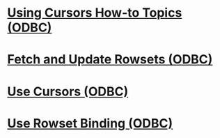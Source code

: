# [Using Cursors How-to Topics (ODBC)](using-cursors-how-to-topics-odbc.md)
# [Fetch and Update Rowsets (ODBC)](fetch-and-update-rowsets-odbc.md)
# [Use Cursors (ODBC)](use-cursors-odbc.md)
# [Use Rowset Binding (ODBC)](use-rowset-binding-odbc.md)

